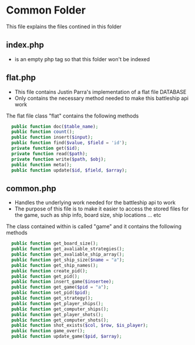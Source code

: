 # Common Folder
This file explains the files contined in this folder

## index.php
- is an empty php tag so that this folder won't be indexed

## flat.php
- This file contains Justin Parra's implementation of a flat file DATABASE
- Only contains the necessary method needed to make this battleship api work

The flat file class "flat" contains the following methods
``` php
  public function doc($table_name);
  public function count();
  public function insert($input);
  public function find($value, $field = 'id');
  private function get($id);
  private function read($path);
  private function write($path, $obj);
  public function meta();
  public function update($id, $field, $array);
```

## common.php
- Handles the underlying work needed for the battleship api to work
- The purpose of this file is to make it easier to access the stored files for the game, such as ship info, board size, ship locations ... etc

The class contained within is called "game" and it contains the following methods
``` php
  public function get_board_size();
  public function get_avaliable_strategies();
  public function get_avaliable_ship_array();
  public function get_ship_size($name = "a");
  public function get_ship_names();
  public function create_pid();
  public function get_pid();
  public function insert_game($insertee);
  public function get_game($pid = "a");
  public function set_pid($pid);
  public function get_strategy();
  public function get_player_ships();
  public function get_computer_ships();
  public function get_player_shots();
  public function get_computer_shots();
  public function shot_exists($col, $row, $is_player);
  public function game_over();
  public function update_game($pid, $array);
```
